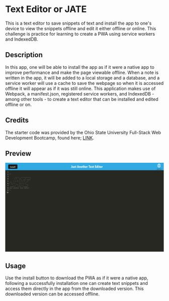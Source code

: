 # Text Editor or JATE

This is a text editor to save snippets of text and install the app to one's device to view the snippets offline and edit it either offline or online. This challenge is practice for learning to create a PWA using service workers and IndexedDB.

## Description

In this app, one will be able to install the app as if it were a native app to improve performance and make the page viewable offline. When a note is written in the app, it will be added to a local storage and a database, and a service worker will use a cache to save the webpage so when it is accessed offline it will appear as if it was still online. This application makes use of Webpack, a manifest.json, registered service workers, and IndexedDB - among other tools - to create a text editor that can be installed and edited offline or on.

## Credits

The starter code was provided by the Ohio State University Full-Stack Web Development Bootcamp, found here; [LINK](https://github.com/coding-boot-camp/cautious-meme).

## Preview

![A preview of the page](./readmeassets/preview.png)

## Usage

Use the install button to download the PWA as if it were a native app, following a successfully installation one can create text snippets and access them directly in the app from the downloaded version. This downloaded version can be accessed offline.